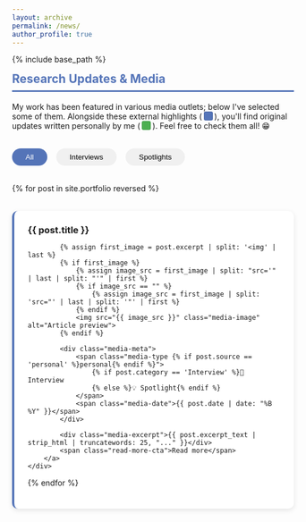 ```yaml
---
layout: archive
permalink: /news/
author_profile: true
---
```


{% include base_path %}

<style>
.media-grid {
    display: grid;
    grid-template-columns: repeat(auto-fit, minmax(300px, 1fr));
    gap: 2rem;
    margin-top: 2rem;
}

.media-card {
    background: white;
    border-radius: 10px;
    padding: 1.5rem;
    box-shadow: 0 3px 10px rgba(0,0,0,0.1);
    transition: transform 0.2s ease;
    border-left: 4px solid #5474B8;
}

.media-card:hover {
    transform: translateY(-5px);
}

.media-meta {
    display: flex;
    gap: 1rem;
    align-items: center;
    margin-bottom: 1rem;
}

.media-type {
    background: #5474B8;
    color: white;
    padding: 0.3rem 0.8rem;
    border-radius: 15px;
    font-size: 0.9em;
}

.media-type.personal {
    background: #4CAF50; /* Green color for personal content */
}
    
.media-excerpt {
    color: #666;
    margin: 1rem 0;
    line-height: 1.6;
}

.media-date {
    color: #888;
    font-size: 0.9em;
    margin-top: auto;
}

.filter-buttons {
    display: flex;
    gap: 1rem;
    margin: 2rem 0;
}

.filter-button {
    padding: 0.5rem 1.5rem;
    border-radius: 20px;
    background: #f0f0f0;
    border: none;
    cursor: pointer;
    transition: all 0.2s ease;
}

.filter-button.active {
    background: #5474B8;
    color: white;
}

.media-image {
    height: 180px;
    border-radius: 8px;
    object-fit: cover;
    margin: 1rem 0;
    width: 100%;
    transition: transform 0.3s ease;
}

.media-header {
    display: flex;
    justify-content: space-between;
    align-items: center;
    margin-bottom: 0.5rem;
}

.media-image-placeholder {
    height: 180px;
    background: #f0f4ff;
    border-radius: 8px;
    margin: 1rem 0;
}

.card-link {
    text-decoration: none !important;
    color: inherit;
    display: block;
    height: 100%;
}

.card-link:hover {
    text-decoration: none !important;
}

.media-image {
    cursor: pointer;
}

/* Add to existing styles */
.color-indicator {
    display: inline-block;
    width: 14px;
    height: 14px;
    border-radius: 3px;
    margin: 0 3px -2px;
    border: 1px solid rgba(0,0,0,0.1);
}

.external-indicator {
    background: #5474B8; /* Your existing blue */
}

.personal-indicator {
    background: #4CAF50; /* Your existing green */
}

/* Add to existing styles */
.media-excerpt {
    position: relative;
    max-height: 4.5em; /* Show 3 lines (1.5em line-height) */
    overflow: hidden;
    margin: 1rem 0 1.5rem;
}

.media-excerpt::after {
    content: "";
    position: absolute;
    bottom: 0;
    left: 0;
    right: 0;
    height: 2em;
}

.read-more-cta {
    color: #5474B8;
    font-weight: 600;
    display: inline-flex;
    align-items: center;
    gap: 0.3rem;
    margin-top: 0.4rem;
    position: relative;
    z-index: 1;
    transition: gap 0.2s ease;
}

.read-more-cta::after {
    content: "→";
    font-size: 1.1em;
}
    
</style>

<div class="section-card">
<h2 style="color: #5474B8; border-bottom: 3px solid #5474B8; padding-bottom: 0.5rem; margin-top: 0.5rem;">Research Updates & Media</h2>

<p>My work has been featured in various media outlets; below I've selected some of them. Alongside these external highlights (<span class="color-indicator external-indicator"></span>), you'll find original updates written personally by me (<span class="color-indicator personal-indicator"></span>). Feel free to check them all! 😁</p>

<div class="filter-buttons">
    <button class="filter-button active" data-filter="all">All</button>
    <button class="filter-button" data-filter="interview">Interviews</button>
    <button class="filter-button" data-filter="spotlight">Spotlights</button>
</div>

<div class="media-grid">
{% for post in site.portfolio reversed %}
    <div class="media-card" data-type="{{ post.category | downcase }}">
        <a href="{{ post.url }}" class="card-link">
            <div class="media-header">
                <h3 style="margin: 0;">{{ post.title }}</h3>
            </div>

            {% assign first_image = post.excerpt | split: '<img' | last %}
            {% if first_image %}
                {% assign image_src = first_image | split: "src='" | last | split: "'" | first %}
                {% if image_src == "" %}
                    {% assign image_src = first_image | split: 'src="' | last | split: '"' | first %}
                {% endif %}
                <img src="{{ image_src }}" class="media-image" alt="Article preview">
            {% endif %}
        
            <div class="media-meta">
                <span class="media-type {% if post.source == 'personal' %}personal{% endif %}">
                    {% if post.category == 'Interview' %}🎤 Interview
                    {% else %}💡 Spotlight{% endif %}
                </span>
                <span class="media-date">{{ post.date | date: "%B %Y" }}</span>
            </div>
            
            <div class="media-excerpt">{{ post.excerpt_text | strip_html | truncatewords: 25, "..." }}</div>
            <span class="read-more-cta">Read more</span>
        </a>
    </div>
{% endfor %}
</div>

<script>
document.querySelectorAll('.filter-button').forEach(button => {
    button.addEventListener('click', () => {
        document.querySelector('.filter-button.active').classList.remove('active');
        button.classList.add('active');
        const filter = button.dataset.filter;
        
        document.querySelectorAll('.media-card').forEach(card => {
            card.style.display = (filter === 'all' || card.dataset.type === filter) 
                ? 'block' : 'none';
        });
    });
});
</script>
